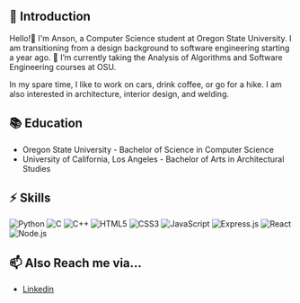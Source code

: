 <!---
anson-poon/anson-poon is a ✨ special ✨ repository because its `README.md` (this file) appears on your GitHub profile.
You can click the Preview link to take a look at your changes.
--->
## 👾 Introduction

Hello!👋 I'm Anson, a Computer Science student at Oregon State University. I am transitioning from a design background to software engineering starting a year ago.
🌱 I’m currently taking the Analysis of Algorithms and Software Engineering courses at OSU.

In my spare time, I like to work on cars, drink coffee, or go for a hike. I am also interested in architecture, interior design, and welding. 

## 📚 Education

- Oregon State University - Bachelor of Science in Computer Science
- University of California, Los Angeles - Bachelor of Arts in Architectural Studies

## ⚡ Skills
![Python](https://img.shields.io/badge/Python-3776AB?style=for-the-badge&logo=python&logoColor=white)
![C](https://img.shields.io/badge/C-00599C?style=for-the-badge&logo=c&logoColor=white)
![C++](https://img.shields.io/badge/C++-28597E?style=for-the-badge&logo=cplusplus&logoColor=white)
![HTML5](https://img.shields.io/badge/HTML-E34F26?style=for-the-badge&logo=html5&logoColor=white)
![CSS3](https://img.shields.io/badge/CSS-3498DB?&style=for-the-badge&logo=css3&logoColor=white)
![JavaScript](https://img.shields.io/badge/JavaScript-323330?style=for-the-badge&logo=javascript&logoColor=F7DF1E)
![Express.js](https://img.shields.io/badge/Express.js-707070?style=for-the-badge&logo=node.js&logoColor=white)
![React](https://img.shields.io/badge/React-35495E?style=for-the-badge&logo=react&logoColor=00D5F7)
![Node.js](https://img.shields.io/badge/Node.js-56984F?style=for-the-badge&logo=node.js&logoColor=white)


## 📫 Also Reach me via... 
- [Linkedin](http://www.linkedin.com/in/anson-poon)
